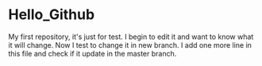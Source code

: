 # Hello_Github
My first repository, it's just for test.
I begin to edit it and want to know what it will change.
Now I test to change it in new branch.
I add one more line in this file and check if it update in the master branch.

